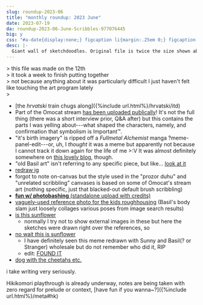 ```yaml
---
slug: roundup-2023-06
title: "monthly roundup: 2023 June"
date: 2023-07-19
da: roundup-2023-06-June-Scribbles-977076445
big: y
css: "#a-date{display:none;} figcaption li{margin:.25em 0;} figcaption li>ul>li{margin:0;} .box ul+p{margin:-.5em 0 1.5em;}"
desc: |-
  Giant wall of sketchdoodles. Original file is twice the size shown above; click for fullsize (opens in new window/tab).<!--\[handwriting transcript TBA]-->
---
```

\> this file was made on the 12th  
\> it took a week to finish putting together  
\> not because anything about it was particularly difficult I just haven't felt like touching the art program lately  
\>

- [the <i lang="hr">hrvatski</i> train chugs along]({%include url.html%}/hrvatski/itd)
- Part of the Omocat stream [has been uploaded publically](https://piped.video/watch?v=9Wt_OXT2B0w)! It's not the full thing (there was a short interview prior, Q&A after) but this contains the parts I was yelling about---what shaped the characters, namely, and confirmation that symbolism is Important™.
- "it's birth imagery" is ripped off a <i>Fullmetal&nbsp;Alchemist</i> manga ?meme-panel-edit---or, uh, I *thought* it was a meme but apparently not because I cannot track it down again for the life of me >:V It was almost definitely somewhere on [this lovely blog](https://mmmmalo.tumblr.com/), though.
- "old Basil art" isn't referring to any specific piece, but like... [look at it](https://omori.fandom.com/wiki/BASIL#ARTWORK)
- [redraw ig](https://www.omocat-blog.com/post/66011242193/characters-from-my-game-in-process-omori-%E3%81%B2%E3%81%8D%E3%81%93%E3%82%82%E3%82%8A)
- forgot to note on-canvas but the style used in the "<span lang="hr">prozor duhu</span>" and "unrelated scribbling" canvases is based on some of Omocat's stream art (nothing specific, just that blacked-out default brush scribbling)
- [<b>fun w/ photobashing</b> (standalone upload with credits)](august-water)
- [vaguely-used reference photo for the kids roughhousing](https://www.gettyimages.com/detail/photo/three-wrestling-boys-royalty-free-image/185082769) (Basil's body slam just loosely collages various poses from image search results)
- [is this sunflower](https://brother-genitivi.tumblr.com/post/701521053773676545/ot3-i-collect-images-with-powerful-ot3third)
	- normally I try not to show external images in these but here the sketches were drawn right over the references, so
- [no wait *this* is sunflower](https://knowyourmeme.com/memes/the-silent-protector)
	- I have definitely seen this meme redrawn with Sunny and Basil(? or Stranger) wholesale but do not remember who did it, RIP
	- edit: <em style="text-transform:uppercase;font-style:normal;">[found it](https://web.archive.org/web/20230726144816/https://nitter.net/_01101000/status/1377934483819749380)</em>
- [dog with the cheetahs etc.](https://www.tumblr.com/katieaki/709457611082416128/couples-t-shirt-idea)

i take writing very seriously.

Hikikomori playthrough is already underway, notes are being taken with zero regard for prelude or context, [have fun if you wanna~?]({%include url.html%}/meta#hk)